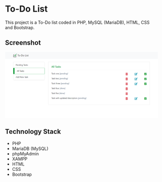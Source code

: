 # To-Do List

This project is a To-Do list coded in PHP, MySQL (MariaDB), HTML, CSS and Bootstrap.

## Screenshot 

![Screenshot](Screenshot.png)

## Technology Stack

+ PHP
+ MariaDB (MySQL)
+ phpMyAdmin
+ XAMPP
+ HTML
+ CSS
+ Bootstrap
